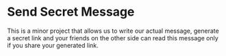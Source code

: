 # Send Secret Message

This is a minor project that allows us to write our actual message, generate a secret link and your friends on the other side can read this message only if you share your generated link.
